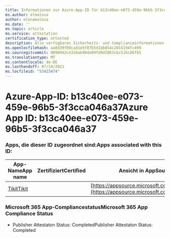 ```yaml
---
title: Informationen zur Azure-App-ID für b13c40ee-e073-459e-96b5-3f3cca046a37
ms.author: elmalova
author: elenamalova
ms.date: ''
ms.topic: article
ms.service: attestation
certification_type: attested
description: Alle verfügbaren Sicherheits- und Complianceinformationen für b13c40ee-e073-459e-96b5-3f3cca046a37.
ms.openlocfilehash: aa8d39f09cad1e5f07b5d1bb854c2014194fc499
ms.sourcegitcommit: 0098942ce316ab984e09fd9d2063cbc516c8bfb5
ms.translationtype: MT
ms.contentlocale: de-DE
ms.lasthandoff: 07/14/2021
ms.locfileid: "53423474"
---
```

# <a name="azure-app-id-b13c40ee-e073-459e-96b5-3f3cca046a37"></a><span data-ttu-id="98dd3-103">Azure-App-ID: b13c40ee-e073-459e-96b5-3f3cca046a37</span><span class="sxs-lookup"><span data-stu-id="98dd3-103">Azure App ID: b13c40ee-e073-459e-96b5-3f3cca046a37</span></span>


### <a name="apps-associated-with-this-id"></a><span data-ttu-id="98dd3-104">Apps, die dieser ID zugeordnet sind:</span><span class="sxs-lookup"><span data-stu-id="98dd3-104">Apps associated with this ID:</span></span>
| <span data-ttu-id="98dd3-105">**App-Name**</span><span class="sxs-lookup"><span data-stu-id="98dd3-105">**App name**</span></span> | <span data-ttu-id="98dd3-106">**Zertifiziert**</span><span class="sxs-lookup"><span data-stu-id="98dd3-106">**Certified**</span></span> | <span data-ttu-id="98dd3-107">**Ansicht in AppSource**</span><span class="sxs-lookup"><span data-stu-id="98dd3-107">**View in AppSource**</span></span> |
|-|-|-|
| [<span data-ttu-id="98dd3-108">Tikit</span><span class="sxs-lookup"><span data-stu-id="98dd3-108">Tikit</span></span>](https://docs.microsoft.com/en-us/microsoft-365-app-certification/forward/WA200002602) |  | [https://appsource.microsoft.com/product/office/WA200002602](https://appsource.microsoft.com/product/office/WA200002602) |

### <a name="microsoft-365-app-compliance-status"></a><span data-ttu-id="98dd3-109">Microsoft 365 App-Compliancestatus</span><span class="sxs-lookup"><span data-stu-id="98dd3-109">Microsoft 365 App Compliance Status</span></span>
- <span data-ttu-id="98dd3-110">Publisher Attestaton Status: Completed</span><span class="sxs-lookup"><span data-stu-id="98dd3-110">Publisher Attestaton Status: Completed</span></span>
